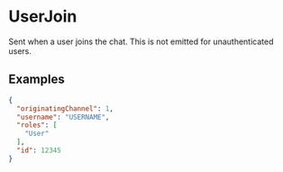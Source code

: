 # UserJoin

Sent when a user joins the chat. This is not emitted for unauthenticated users.

## Examples
```json
{
  "originatingChannel": 1,
  "username": "USERNAME",
  "roles": [
    "User"
  ],
  "id": 12345
}
```

